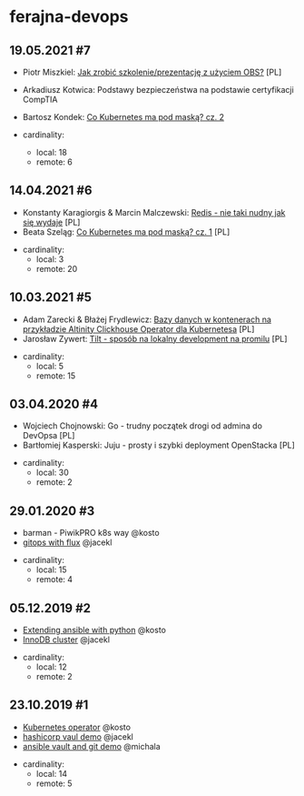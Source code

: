 # ferajna-devops

## 19.05.2021 #7
* Piotr Miszkiel: [Jak zrobić szkolenie/prezentację z użyciem OBS?](https://github.com/PiwikPRO/ferajna-devops/tree/master/7/prezentacja-szkolenie-w-obs/) [PL]
* Arkadiusz Kotwica: Podstawy bezpieczeństwa na podstawie certyfikacji CompTIA
* Bartosz Kondek: [Co Kubernetes ma pod maską? cz. 2](https://github.com/PiwikPRO/ferajna-devops/tree/master/7/Kubernetes_under_the_hood_II.pdf)
  
 * cardinality:
    * local: 18
    * remote: 6

## 14.04.2021 #6
- Konstanty Karagiorgis & Marcin Malczewski: [Redis - nie taki nudny jak się wydaje](https://github.com/PiwikPRO/ferajna-devops/tree/master/redis-not-so-boring/) [PL]
- Beata Szeląg: [Co Kubernetes ma pod maską? cz. 1](kubernetes_under_the_hood) [PL]

* cardinality:
    * local: 3
    * remote: 20


## 10.03.2021 #5
- Adam Zarecki & Błażej Frydlewicz: [Bazy danych w kontenerach na przykładzie Altinity Clickhouse Operator dla Kubernetesa](https://github.com/PiwikPRO/ferajna-devops/tree/master/clickhouse_operator/) [PL]
- Jarosław Zywert: [Tilt - sposób na lokalny development na promilu](tilt-as-new-dev-env) [PL]


* cardinality:
    * local: 5
    * remote: 15

## 03.04.2020 #4
- Wojciech Chojnowski: Go - trudny początek drogi od admina do DevOpsa [PL]
- Bartłomiej Kasperski: Juju - prosty i szybki deployment OpenStacka [PL]

* cardinality:
    * local: 30
    * remote: 2

## 29.01.2020 #3
- barman - PiwikPRO k8s way  @kosto
- [gitops with flux](https://github.com/PiwikPRO/ferajna-devops/tree/master/gitops_flux) @jacekl

* cardinality:
    * local: 15
    * remote: 4

## 05.12.2019 #2
- [Extending ansible with python](https://github.com/PiwikPRO/ferajna-devops/tree/master/extending_ansible_with_python) @kosto
- [InnoDB cluster](https://github.com/PiwikPRO/ferajna-devops/tree/master/innodb_cluster) @jacekl

* cardinality:
    * local: 12
    * remote: 2



## 23.10.2019 #1
- [Kubernetes operator](https://github.com/PiwikPRO/ferajna-devops/tree/master/kubernetes_operators) @kosto
- [hashicorp vaul demo](https://github.com/PiwikPRO/ferajna-devops/tree/master/hashicorp_vault) @jacekl
- [ansible vault and git demo](https://github.com/building5/ansible-vault-tools) @michala

* cardinality:
    * local: 14
    * remote: 5
